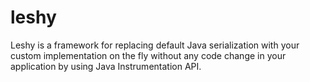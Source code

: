 leshy
=====

Leshy is a framework for replacing default Java serialization with your custom implementation on the fly without any code change in your application by using Java Instrumentation API.  
